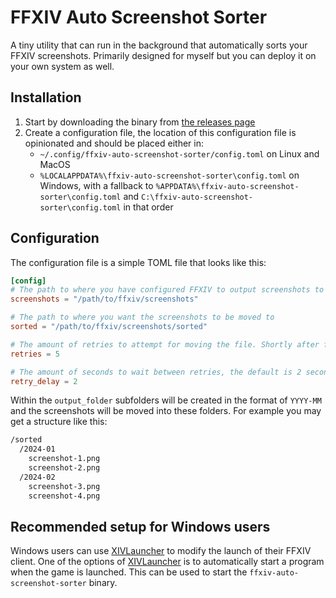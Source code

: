 # FFXIV Auto Screenshot Sorter

A tiny utility that can run in the background that automatically sorts your FFXIV screenshots. Primarily designed for
myself but you can deploy it on your own system as well.

## Installation

1. Start by downloading the binary from [the releases page][releases]
2. Create a configuration file, the location of this configuration file is opinionated and should be placed either in:
   - `~/.config/ffxiv-auto-screenshot-sorter/config.toml` on Linux and MacOS
   - `%LOCALAPPDATA%\ffxiv-auto-screenshot-sorter\config.toml` on Windows, with a fallback to
     `%APPDATA%\ffxiv-auto-screenshot-sorter\config.toml` and `C:\ffxiv-auto-screenshot-sorter\config.toml` in that
     order

## Configuration

The configuration file is a simple TOML file that looks like this:

```toml
[config]
# The path to where you have configured FFXIV to output screenshots to
screenshots = "/path/to/ffxiv/screenshots"

# The path to where you want the screenshots to be moved to
sorted = "/path/to/ffxiv/screenshots/sorted"

# The amount of retries to attempt for moving the file. Shortly after file creation the file is often still considered "busy" so the process retries a few times. The default is 5.
retries = 5

# The amount of seconds to wait between retries, the default is 2 seconds.
retry_delay = 2
```

Within the `output_folder` subfolders will be created in the format of `YYYY-MM` and the screenshots will be moved into
these folders. For example you may get a structure like this:

```txt
/sorted
  /2024-01
    screenshot-1.png
    screenshot-2.png
  /2024-02
    screenshot-3.png
    screenshot-4.png
```

## Recommended setup for Windows users

Windows users can use [XIVLauncher] to modify the launch of their FFXIV client. One of the options of [XIVLauncher] is
to automatically start a program when the game is launched. This can be used to start the `ffxiv-auto-screenshot-sorter`
binary.

[releases]: https://github.com/favna/ffxiv-auto-screenshot-sorter/releases
[XIVLauncher]: https://goatcorp.github.io
